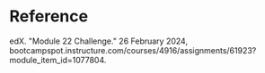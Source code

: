 # Reference
edX. "Module 22 Challenge." 26 February 2024, bootcampspot.instructure.com/courses/4916/assignments/61923?module_item_id=1077804.